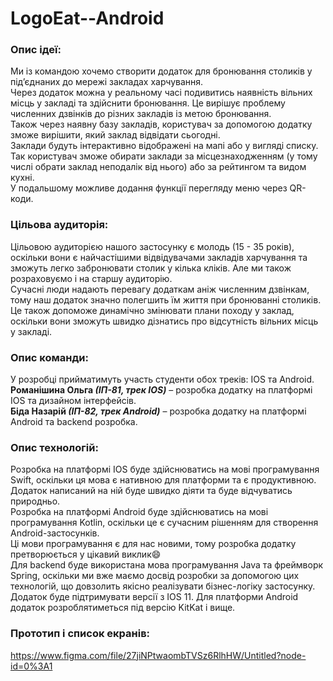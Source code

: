 # LogoEat--Android

### Опис ідеї:
Ми із командою хочемо створити додаток для бронювання столиків у під’єднаних до мережі закладах харчування.  
Через додаток можна у реальному часі подивитись наявність вільних місць у закладі та здійснити бронювання. Це вирішує проблему численних дзвінків до різних закладів із метою бронювання.   
Також через наявну базу закладів, користувач за допомогою додатку зможе вирішити, який заклад відвідати сьогодні.   
Заклади будуть інтерактивно відображені на мапі або у вигляді списку. Так користувач зможе обирати заклади за місцезнаходженням (у тому числі обрати заклад неподалік від нього) або за рейтингом та видом кухні.   
У подальшому можливе додання функції перегляду меню через QR-коди.

### Цільова аудиторія: 
Цільовою аудиторією нашого застосунку є молодь (15 - 35 років), оскільки вони є найчастішими відвідувачами закладів харчування та зможуть легко забронювати столик у кілька кліків. Але ми також розраховуємо і на старшу аудиторію.   
Сучасні люди надають перевагу додаткам аніж численним дзвінкам, тому наш додаток значно полегшить їм життя при бронюванні столиків. Це також допоможе динамічно змінювати плани походу у заклад, оскільки вони зможуть швидко дізнатись про відсутність вільних місць у закладі.

### Опис команди: 
У розробці прийматимуть участь студенти обох треків: IOS та Android.  
**Романішина Ольга *(ІП-81, трек IOS)*** – розробка додатку на платформі IOS та дизайном інтерфейсів.  
**Біда Назарій *(ІП-82, трек Android)*** – розробка додатку на платформі Android та backend розробка.

### Опис технологій: 
Розробка на платформі IOS буде здійснюватись на мові програмування Swift, оскільки ця мова є нативною для платформи та є продуктивною. Додаток написаний на ній буде швидко діяти та буде відчуватись природньо.    
Розробка на платформі Android буде здійснюватись на мові програмування Kotlin, оскільки це є сучасним рішенням для створення Android-застосунків.  
Ці мови програмування є для нас новими, тому розробка додатку претворюється у цікавий виклик:smile:   
Для backend буде використана мова програмування Java та фреймворк Spring, оскільки ми вже маємо досвід розробки за допомогою цих технологій, що довзолить якісно реалізувати бізнес-логіку застосунку.  
Додаток буде підтримувати версії з IOS 11. Для платформи Android додаток розроблятиметься під версію KitKat і вище.

### Прототип і список екранів:
https://www.figma.com/file/27jiNPtwaombTVSz6RlhHW/Untitled?node-id=0%3A1
